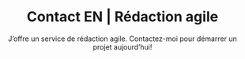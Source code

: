 ---
title: Contact EN | Rédaction agile
description: >-
  J’offre un service de rédaction agile. Contactez-moi pour démarrer un projet aujourd’hui!
titre: Contact
subtitle: "J’offre un service de rédaction agile. Contactez-moi pour démarrer un projet aujourd’hui!"
slug: contact
layout: contact
image: /img/contact-sara-header.png
section1:
  title: "Vous avez un projet en tête. Contactez-moi!"
  tel:
    icon: icon-chat
    title: Téléphone
  email:
    icon: icon-envelope
    title: Courriel 
section2:
  image: /img/contact-bloc-formulaire.png
  title: Vous avez des questions
  subtitle: Écrivez-moi
---